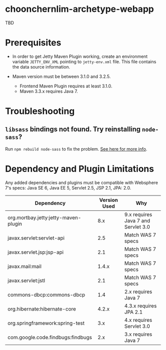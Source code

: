 # choonchernlim-archetype-webapp

TBD

# Prerequisites

* In order to get Jetty Maven Plugin working, create an environment variable `JETTY_ENV_XML` pointing to `jetty-env.xml` file. This file contains the data source information.

* Maven version must be between 3.1.0 and 3.2.5.
    * Frontend Maven Plugin requires at least 3.1.0.
    * Maven 3.3.x requires Java 7.

# Troubleshooting

## `libsass` bindings not found. Try reinstalling `node-sass`?

Run `npm rebuild node-sass` to fix the problem. [See here for more info](http://stackoverflow.com/questions/28409100/try-reinstalling-node-sass-on-node-0-12).

# Dependency and Plugin Limitations

Any added dependencies and plugins must be compatible with Websphere 7's specs: Java SE 6, Java EE 5, Servlet 2.5, JSP 2.1, JPA: 2.0.

| Dependency                            | Version Used  | Why                                 |
| --------------------------------------|---------------|-------------------------------------|
| org.mortbay.jetty:jetty-maven-plugin  | 8.x           | 9.x requires Java 7 and Servlet 3.0 |
| javax.servlet:servlet-api             | 2.5           | Match WAS 7 specs                   |
| javax.servlet.jsp:jsp-api             | 2.1           | Match WAS 7 specs                   |
| javax.mail:mail                       | 1.4.x         | Match WAS 7 specs                   |
| javax.servlet:jstl                    | 2.1           | Match WAS 7 specs                   |
| commons-dbcp:commons-dbcp             | 1.4           | 2.x requires Java 7                 |
| org.hibernate:hibernate-core          | 4.2.x         | 4.3.x requires JPA 2.1              |
| org.springframework:spring-test       | 3.x           | 4.x requires Servlet 3.0            |
| com.google.code.findbugs:findbugs     | 2.x           | 3.x requires Java 7                 |
